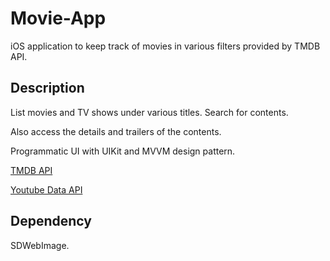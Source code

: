 # Movie-App

iOS application to keep track of movies in various filters provided by TMDB API.

## Description

List movies and TV shows under various titles. Search for contents.

Also access the details and trailers of the contents.

Programmatic UI with UIKit and MVVM design pattern.

[TMDB API](https://www.themoviedb.org/documentation/api)

[Youtube Data API](https://developers.google.com/youtube/v3/docs)

## Dependency

SDWebImage.
